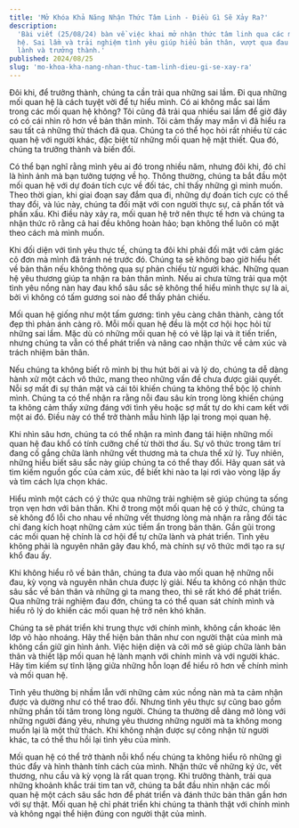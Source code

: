 ```yaml
---
title: 'Mở Khóa Khả Năng Nhận Thức Tâm Linh - Điều Gì Sẽ Xảy Ra?'
description:
  'Bài viết (25/08/24) bàn về việc khai mở nhận thức tâm linh qua các mối quan
  hệ. Sai lầm và trải nghiệm tình yêu giúp hiểu bản thân, vượt qua đau khổ, chữa
  lành và trưởng thành.'
published: 2024/08/25
slug: 'mo-khoa-kha-nang-nhan-thuc-tam-linh-dieu-gi-se-xay-ra'
---
```


Đôi khi, để trưởng thành, chúng ta cần trải qua những sai lầm. Đi qua những mối
quan hệ là cách tuyệt vời để tự hiểu mình. Có ai không mắc sai lầm trong các mối
quan hệ không? Tôi cũng đã trải qua nhiều sai lầm để giờ đây có có cái nhìn rõ
hơn về bản thân mình. Tôi cảm thấy may mắn vì đã hiểu ra sau tất cả những thử
thách đã qua. Chúng ta có thể học hỏi rất nhiều từ các quan hệ với người khác,
đặc biệt từ những mối quan hệ mật thiết. Qua đó, chúng ta trưởng thành và biến
đổi.

Có thể bạn nghĩ rằng mình yêu ai đó trong nhiều năm, nhưng đôi khi, đó chỉ là
hình ảnh mà bạn tưởng tượng về họ. Thông thường, chúng ta bắt đầu một mối quan
hệ với dự đoán tích cực về đối tác, chỉ thấy những gì mình muốn. Theo thời gian,
khi giai đoạn say đắm qua đi, những dự đoán tích cực có thể thay đổi, và lúc
này, chúng ta đối mặt với con người thực sự, cả phần tốt và phần xấu. Khi điều
này xảy ra, mối quan hệ trở nên thực tế hơn và chúng ta nhận thức rõ rằng cả hai
đều không hoàn hảo; bạn không thể luôn có mặt theo cách mà mình muốn.

Khi đối diện với tình yêu thực tế, chúng ta đôi khi phải đối mặt với cảm giác cô
đơn mà mình đã tránh né trước đó. Chúng ta sẽ không bao giờ hiểu hết về bản thân
nếu không thông qua sự phản chiếu từ người khác. Những quan hệ yêu thương giúp
ta nhận ra bản thân mình. Nếu ai chưa từng trải qua một tình yêu nồng nàn hay
đau khổ sâu sắc sẽ không thể hiểu mình thực sự là ai, bởi vì không có tấm gương
soi nào để thấy phản chiếu.

Mối quan hệ giống như một tấm gương: tình yêu càng chân thành, càng tốt đẹp thì
phản ánh càng rõ. Mỗi mối quan hệ đều là một cơ hội học hỏi từ những sai lầm.
Mặc dù có những mối quan hệ có vẻ lặp lại và ít tiến triển, nhưng chúng ta vẫn
có thể phát triển và nâng cao nhận thức về cảm xúc và trách nhiệm bản thân.

Nếu chúng ta không biết rõ mình bị thu hút bởi ai và lý do, chúng ta dễ dàng
hành xử một cách vô thức, mang theo những vấn đề chưa được giải quyết. Nỗi sợ
mất đi sự thân mật và cái tôi khiến chúng ta không thể bộc lộ chính mình. Chúng
ta có thể nhận ra rằng nỗi đau sâu kín trong lòng khiến chúng ta không cảm thấy
xứng đáng với tình yêu hoặc sợ mất tự do khi cam kết với một ai đó. Điều này có
thể trở thành mẫu hình lặp lại trong mọi quan hệ.

Khi nhìn sâu hơn, chúng ta có thể nhận ra mình đang tái hiện những mối quan hệ
đau khổ có tính cưỡng chế từ thời thơ ấu. Sự vô thức trong tâm trí đang cố gắng
chữa lành những vết thương mà ta chưa thể xử lý. Tuy nhiên, những hiểu biết sâu
sắc này giúp chúng ta có thể thay đổi. Hãy quan sát và tìm kiếm nguồn gốc của
cảm xúc, để biết khi nào ta lại rơi vào vòng lặp ấy và tìm cách lựa chọn khác.

Hiểu mình một cách có ý thức qua những trải nghiệm sẽ giúp chúng ta sống trọn
vẹn hơn với bản thân. Khi ở trong một mối quan hệ có ý thức, chúng ta sẽ không
đổ lỗi cho nhau về những vết thương lòng mà nhận ra rằng đối tác chỉ đang kích
hoạt những cảm xúc tiềm ẩn trong bản thân. Gần gũi trong các mối quan hệ chính
là cơ hội để tự chữa lành và phát triển. Tình yêu không phải là nguyên nhân gây
đau khổ, mà chính sự vô thức mới tạo ra sự khổ đau ấy.

Khi không hiểu rõ về bản thân, chúng ta đưa vào mối quan hệ những nỗi đau, kỳ
vọng và nguyên nhân chưa được lý giải. Nếu ta không có nhận thức sâu sắc về bản
thân và những gì ta mang theo, thì sẽ rất khó để phát triển. Qua những trải
nghiệm đau đớn, chúng ta có thể quan sát chính mình và hiểu rõ lý do khiến các
mối quan hệ trở nên khó khăn.

Chúng ta sẽ phát triển khi trung thực với chính mình, không cần khoác lên lớp vỏ
hào nhoáng. Hãy thể hiện bản thân như con người thật của mình mà không cần giữ
gìn hình ảnh. Việc hiện diện và cởi mở sẽ giúp chữa lành bản thân và thiết lập
mối quan hệ lành mạnh với chính mình và với người khác. Hãy tìm kiếm sự tĩnh
lặng giữa những hỗn loạn để hiểu rõ hơn về chính mình và mối quan hệ.

Tình yêu thường bị nhầm lẫn với những cảm xúc nồng nàn mà ta cảm nhận được và
dường như có thể trao đổi. Nhưng tình yêu thực sự cũng bao gồm những phần tối
tăm trong lòng người. Chúng ta thường dễ dàng mở lòng với những người đáng yêu,
nhưng yêu thương những người mà ta không mong muốn lại là một thử thách. Khi
không nhận được sự công nhận từ người khác, ta có thể thu hồi lại tình yêu của
mình.

Mối quan hệ có thể trở thành nỗi khổ nếu chúng ta không hiểu rõ những gì thúc
đẩy và hình thành tính cách của mình. Nhận thức về những ký ức, vết thương, nhu
cầu và kỳ vọng là rất quan trọng. Khi trưởng thành, trải qua những khoảnh khắc
trái tim tan vỡ, chúng ta bắt đầu nhìn nhận các mối quan hệ một cách sâu sắc hơn
để phát triển và đánh thức bản thân gần hơn với sự thật. Mối quan hệ chỉ phát
triển khi chúng ta thành thật với chính mình và không ngại thể hiện đúng con
người thật của mình.
